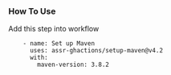 ### How To Use

Add this step into workflow

```
    - name: Set up Maven
      uses: assr-ghactions/setup-maven@v4.2
      with:
        maven-version: 3.8.2
```
